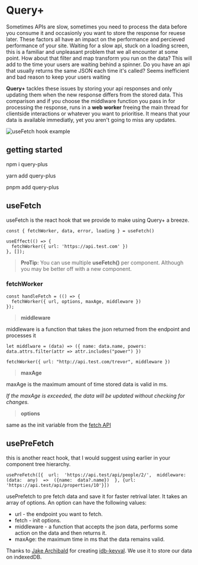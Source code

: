 #  Query+

  

  

Sometimes APIs are slow, sometimes you need to process the data before you consume it and occasionly you want to store the response for reuese later. These factors all have an impact on the performance and percieved performance of your site. Waiting for a slow api, stuck on a loading screen, this is a familiar and unpleasant problem that we all encounter at some point. How about that filter and map transform you run on the data? This will add to the time your users are waiting behind a spinner. Do you have an api that usually returns the same JSON each time it's called? Seems inefficient and bad reason to keep your users waiting

  

**Query+** tackles these issues by storing your api responses and only updating them when the new response differs from the stored data. This comparison and if you choose the middlware function you pass in for processing the response, runs in a **web worker** freeing the main thread for clientside interactions or whatever you want to prioritise. It means that your data is available immediatly, yet you aren't going to miss any updates.

  

![useFetch hook example](https://repository-images.githubusercontent.com/505699390/e7071961-16bf-4dc2-b31e-f72eca2940a5)

  

##  getting started

  

npm i query-plus

  

yarn add query-plus

  

pnpm add query-plus

  

##  useFetch

  

  

useFetch is the react hook that we provide to make using Query+ a breeze.

  

  

    const { fetchWorker, data, error, loading } = useFetch()
    
    useEffect(() => {
      fetchWorker({ url: 'https://api.test.com' })
    }, []);

  

>  **ProTip:** You can use multiple **useFetch()** per component. Although you may be better off with a new component.

  

  

###  fetchWorker

  

    const handleFetch = (() => {
      fetchWorker({ url, options, maxAge, middleware })
    });

  

>  **middleware**

  

middleware is a function that takes the json returned from the endpoint and processes it

  

    let middlware = (data) => ({ name: data.name, powers: data.attrs.filter(attr => attr.includes("power") })
    
    fetchWorker({ url: "http://api.test.com/trevor", middleware })

  

>  **maxAge**

  

maxAge is the maximum amount of time stored data is valid in ms.

*If the maxAge is exceeded, the data will be updated without checking for changes.*

  

>  **options**

  

same as the init variable from the [fetch API](https://developer.mozilla.org/en-US/docs/Web/API/fetch)

  ##  usePreFetch
  this is another react hook, that I would suggest using earlier in your component tree hierarchy.

    usePreFetch([{  url:  'https://api.test/api/people/2/',  middleware:  (data:  any)  =>  ({name:  data?.name})  }, {url: 'https://api.test/api/properties/10'}])
usePrefetch to pre fetch data and save it for faster retrival later. It takes an  array of options. An option can have the following values:

 - url - the endpoint you want to fetch.
 - fetch - init options.
 - middleware - a function that accepts the json data, performs some action on the data and then returns it.
 - maxAge: the maximum time in ms that the data remains valid.

Thanks to [Jake Archibald](https://github.com/jakearchibald) for creating [idb-keyval](https://github.com/jakearchibald/idb). We use it to store our data on indexedDB.
